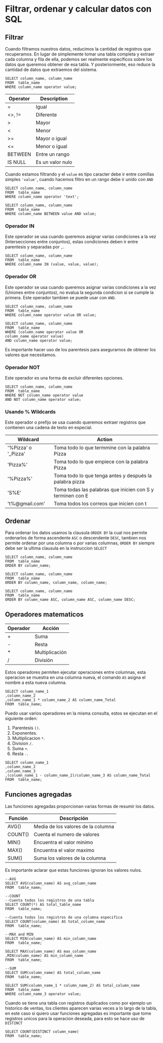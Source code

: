 # Filtrar, ordenar y calcular datos con SQL

## Filtrar
Cuando filtramos nuestros datos, reducimos la cantidad de registros que recuperamos. En lugar de simplemente tomar una tabla completa y extraer cada columna y fila de ella, podemos ser realmente específicos sobre los datos que queremos obtener de esa tabla. Y posteriormente, eso reduce la cantidad de datos que extraemos del sistema.

~~~~Mysql
SELECT column_name, column_name
FROM  table_name
WHERE column_name operator value;
~~~~

| Operator   | Description      |
| ---------- | ---------------- |
| =          | Igual            |
| <>, !=     | Diferente        |
| >          | Mayor            |
| <          | Menor            |
| >=         | Mayor o igual    |
| <=         | Menor o igual    |
| BETWEEN    | Entre un rango   |
| IS NULL    | Es un valor nulo |

Cuando estamos filtrando y el `value` es tipo caracter debe ir entre comillas simples `'value'`, cuando hacemos filtro en un rango debe ir unido con `AND`

~~~~Mysql
SELECT column_name, column_name
FROM  table_name
WHERE column_name operator 'text';

SELECT column_name, column_name
FROM  table_name
WHERE column_name BETWEEN value AND value;
~~~~

### Operador IN
Este operador se usa cuando queremos asignar varias condiciones a la vez (Intersecciones entre conjuntos), estas condiciones deben ir entre parentesis y separadas por `,`.

~~~~Mysql
SELECT column_name, column_name
FROM  table_name
WHERE column_name IN (value, value, value);
~~~~

### Operador OR
Este operador se usa cuando queremos asignar varias condiciones a la vez (Uniones entre conjuntos), no evalua la segunda condicion si se cumple la primera. Este operador tambien se puede usar con `AND`.

~~~~Mysql
SELECT column_name, column_name
FROM  table_name
WHERE column_name operator value OR value;

SELECT column_name, column_name
FROM  table_name
WHERE (column_name operator value OR
column_name operator value)
AND column_name operator value;
~~~~
Es importante hacer uso de los parentesis para asegurarnos de obtener los valores que necesitamos.

### Operador NOT
Este operador es una forma de excluir diferentes opciones.
~~~~Mysql
SELECT column_name, column_name
FROM  table_name
WHERE NOT column_name operator value 
AND NOT column_name operator value;
~~~~

### Usando % Wildcards
Este operador o prefijo se usa cuando queremos extraer registros que contienen una cadena de texto en especial.

| Wildcard             | Action                                                        |
| -------------------- | ------------------------------------------------------------- |
| '%Pizza' o '\_Pizza' | Toma todo lo que termmine con la palabra Pizza                |
| 'Pizza%'             | Toma todo lo que empiece con la palabra Pizza                 |
| '%Pizza%'            | Toma todo lo que tenga antes y después la palabra pizza       |
| 'S%E'                | Toma todas las palabras que inicien con S y terminen con E    |
| 't%@gmail.com'       | Toma todos los correos que inicien con t                      |


## Ordenar

Para ordenar los datos usamos la clausula `ORDER BY` la cual nos permite ordenarlos de forma ascendente `ASC` o descendente `DESC`, tambien nos permite ordenar por una columna o por varias columnas, `ORDER BY` siempre debe ser la ultima clausula en la instruccion `SELECT`
~~~~Mysql
SELECT column_name, column_name
FROM  table_name
ORDER BY column_name;

SELECT column_name, column_name
FROM  table_name
ORDER BY column_name, column_name, column_name;

SELECT column_name, column_name
FROM  table_name
ORDER BY column_name ASC, column_name ASC, column_name DESC;
~~~~

## Operadores matematicos

| Operador     | Acción         |
| ------------ | -------------- |
| +            | Suma           |
| -            | Resta          |
| *            | Multiplicación |
| /            | División       |

Estos operadores permiten ejecutar operaciones entre columnas, esta operacion se muestra en una columna nueva, el comando `AS` asigna el nombre a esta nueva columna.
~~~~Mysql
SELECT column_name_1
,column_name_2
,column_name_1 * column_name_2 AS column_name_Total
FROM  table_name;
~~~~
Puedo usar varios operadores en la misma consulta, estos se ejecutan en el siguiente orden:
1. Parentesis `()`.
2. Exponentes.
3. Multiplicacion `*`.
4. Division `/`.
5. Suma `+`.
6. Resta `-`.

~~~~Mysql
SELECT column_name_1
,column_name_2
,column_name_3
,(column_name_1 - column_name_2)/column_name_3 AS column_name_Total
FROM  table_name;
~~~~


## Funciones agregadas
Las funciones agregadas proporcionan varias formas de resumir los datos.

| Función   | Descripción                         |
| --------- | ----------------------------------- |
| AVG()     | Media de los valores de la columna  |
| COUNT()   | Cuenta el numero de valores         |
| MIN()     | Encuentra el valor minimo           |
| MAX()     | Encuentra el valor maximo           |
| SUM()     | Suma los valores de la columna      |

Es importante aclarar que estas funciones ignoran los valores nulos.
~~~~Mysql
--AVG
SELECT AVG(column_name) AS avg_column_name
FROM  table_name;

--COUNT
--Cuenta todos los registros de una tabla
SELECT COUNT(*) AS total_table_name
FROM  table_name;

--Cuenta todos los registros de una columna especifica
SELECT COUNT(column_name) AS total_column_name 
FROM  table_name;

--MAX and MIN
SELECT MIN(column_name) AS min_column_name 
FROM  table_name;

SELECT MAX(column_name) AS max_column_name
,MIN(column_name) AS min_column_name
FROM  table_name;

--SUM
SELECT SUM(column_name) AS total_column_name
FROM  table_name;

SELECT SUM(column_name_1 * column_name_2) AS total_column_name
FROM  table_name
WHERE column_name_3 operator value;
~~~~

Cuando se tiene una tabla con registros duplicados como por ejemplo un historico de ventas, los clientes aparecen varias veces a lo largo de la tabla, en este caso si quiero usar funciones agregadas es importante que tome registros unicos para la operacion deseada, para esto se hace uso de `DISTINCT`

~~~~Mysql
SELECT COUNT(DISTINCT column_name)
FROM  table_name;
~~~~















